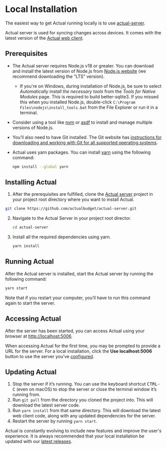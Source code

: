 # Local Installation

The easiest way to get Actual running locally is to use [actual-server](https://github.com/actualbudget/actual-server).

Actual server is used for syncing changes across devices. It comes with the latest version of the [Actual web client](https://github.com/actualbudget/actual).

## Prerequisites

- The Actual server requires Node.js v18 or greater. You can download and install the latest version of Node.js from [Node.js website](https://nodejs.org/en/download) (we recommend downloading the “LTS” version).
  - If you're on Windows, during installation of Node.js, be sure to select _Automatically install the necessary tools_ from the _Tools for Native Modules_ page. This is required to build better-sqlite3. If you missed this when you installed Node.js, double-click ```C:\Program Files\nodejs\install_tools.bat``` from the File Explorer or run it in a terminal.
- Consider using a tool like [nvm](https://github.com/nvm-sh/nvm) or [asdf](https://asdf-vm.com) to install and manage multiple versions of Node.js.
- You’ll also need to have Git installed. The Git website has [instructions for downloading and working with Git for all supported operating systems](https://git-scm.com/download).
- Actual uses yarn packages. You can install [yarn](https://yarnpkg.com/getting-started/install) using the following command:

  ```bash
  npm install --global yarn
  ```

## Installing Actual

1. After the prerequisites are fulfilled, clone the [Actual server](https://github.com/actualbudget/actual-server) project in your project root directory where you want to install Actual.
  ```bash
  git clone https://github.com/actualbudget/actual-server.git
  ```

2. Navigate to the Actual Server in your project root director.
    ```bash
    cd actual-server
    ```
3. Install all the required dependencies using yarn.
    ```bash
    yarn install
    ```

## Running Actual

After the Actual server is installed, start the Actual server by running the following command:
```bash
yarn start
```
Note that if you restart your computer, you’ll have to run this command again to start the server.

## Accessing Actual

After the server has been started, you can access Actual using your browser at [http://localhost:5006](http://localhost:5006).

When accessing Actual for the first time, you may be prompted to provide a URL for the server. For a local installation, click the **Use localhost:5006** button to use the server you've [configured](https://actualbudget.org/docs/config/).

## Updating Actual

1. Stop the server if it’s running. You can use the keyboard shortcut <kbd>CTRL-C</kbd> (even on macOS) to stop the server or close the terminal window it’s running from.
2. Run `git pull` from the directory you cloned the project into. This will download the latest server code.
3. Run `yarn install` from that same directory. This will download the latest web client code, along with any updated dependencies for the server.
4. Restart the server by running `yarn start`.

Actual is constantly evolving to include new features and improve the user's experience. It is always recommended that your local installation be updated with our [latest releases](https://actualbudget.org/docs/releases).
